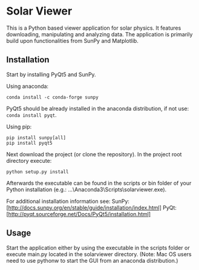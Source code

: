 # Solar Viewer

This is a Python based viewer application for solar physics.
It features downloading, manipulating and analyzing data. The application is primarily build upon functionalities from SunPy and Matplotlib.

Installation
------------
Start by installing PyQt5 and SunPy.

Using anaconda:
```
conda install -c conda-forge sunpy
```
PyQt5 should be already installed in the anaconda distribution, if not use: `conda install pyqt`.

Using pip:
``` 
pip install sunpy[all]
pip install pyqt5
```

Next download the project (or clone the repository).
In the project root directory execute:
```
python setup.py install
```

Afterwards the executable can be found in the scripts or bin folder of your Python installation (e.g.: ...\Anaconda3\Scripts\solarviewer.exe).

For additional installation information see:
SunPy: [http://docs.sunpy.org/en/stable/guide/installation/index.html]
PyQt: [http://pyqt.sourceforge.net/Docs/PyQt5/installation.html]

Usage
------------

Start the application either by using the executable in the scripts folder or execute main.py located in the solarviewer directory.
(Note: Mac OS users need to use pythonw to start the GUI from an anaconda distribution.)